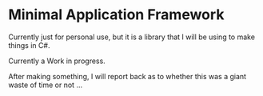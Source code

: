 # Minimal Application Framework

Currently just for personal use, but it is a library that I will be using to make things in C#. 

Currently a Work in progress.

After making something, I will report back as to whether this was a giant waste of time or not ...